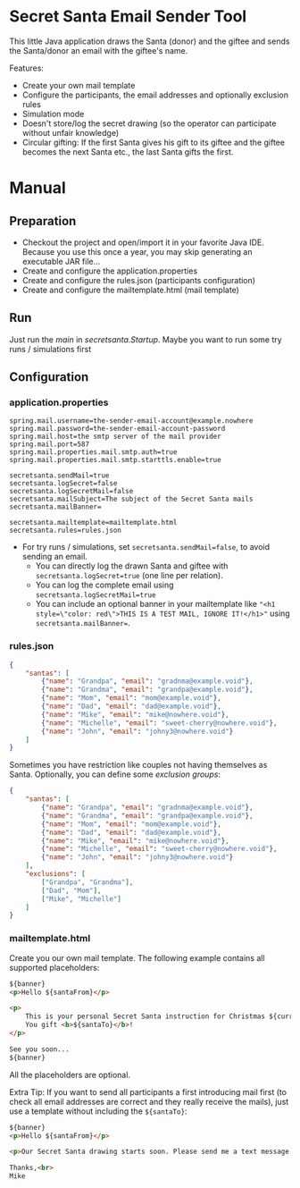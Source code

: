 # Secret Santa Email Sender Tool
This little Java application draws the Santa (donor) and the giftee and sends the Santa/donor an email with the giftee's name.

Features:
* Create your own mail template
* Configure the participants, the email addresses and optionally exclusion rules
* Simulation mode
* Doesn't store/log the secret drawing (so the operator can participate without unfair knowledge)
* Circular gifting: If the first Santa gives his gift to its giftee and the giftee becomes the next Santa etc., the last Santa gifts the first.

# Manual
## Preparation
* Checkout the project and open/import it in your favorite Java IDE.
  Because you use this once a year, you may skip generating an executable JAR file...
* Create and configure the application.properties
* Create and configure the rules.json (participants configuration)
* Create and configure the mailtemplate.html (mail template)

## Run
Just run the _main_ in _secretsanta.Startup_. Maybe you want to run some try runs / simulations first

## Configuration
### application.properties
```properties
spring.mail.username=the-sender-email-account@example.nowhere
spring.mail.password=the-sender-email-account-password
spring.mail.host=the smtp server of the mail provider
spring.mail.port=587
spring.mail.properties.mail.smtp.auth=true
spring.mail.properties.mail.smtp.starttls.enable=true

secretsanta.sendMail=true
secretsanta.logSecret=false
secretsanta.logSecretMail=false
secretsanta.mailSubject=The subject of the Secret Santa mails
secretsanta.mailBanner=

secretsanta.mailtemplate=mailtemplate.html
secretsanta.rules=rules.json
```
* For try runs / simulations, set `secretsanta.sendMail=false`, to avoid sending an email.
  * You can directly log the drawn Santa and giftee with  `secretsanta.logSecret=true` (one line per relation).
  * You can log the complete email using `secretsanta.logSecretMail=true`
  * You can include an optional banner in your mailtemplate like `"<h1 style=\"color: red\">THIS IS A TEST MAIL, IGNORE IT!</h1>"` using `secretsanta.mailBanner=`.

### rules.json
```json
{
    "santas": [
        {"name": "Grandpa", "email": "gradnma@example.void"},
        {"name": "Grandma", "email": "grandpa@example.void"},
        {"name": "Mom", "email": "mom@example.void"},
        {"name": "Dad", "email": "dad@example.void"},
        {"name": "Mike", "email": "mike@nowhere.void"},
        {"name": "Michelle", "email": "sweet-cherry@nowhere.void"},
        {"name": "John", "email": "johny3@nowhere.void"}
    ]
}
```
Sometimes you have restriction like couples not having themselves as Santa. Optionally, you can define some _exclusion groups_:
```json
{
    "santas": [
        {"name": "Grandpa", "email": "gradnma@example.void"},
        {"name": "Grandma", "email": "grandpa@example.void"},
        {"name": "Mom", "email": "mom@example.void"},
        {"name": "Dad", "email": "dad@example.void"},
        {"name": "Mike", "email": "mike@nowhere.void"},
        {"name": "Michelle", "email": "sweet-cherry@nowhere.void"},
        {"name": "John", "email": "johny3@nowhere.void"}
    ],
	"exclusions": [
		["Grandpa", "Grandma"],
		["Dad", "Mom"],
		["Mike", "Michelle"]
	]
}
```

### mailtemplate.html
Create you our own mail template. The following example contains all supported placeholders:
```html
${banner}
<p>Hello ${santaFrom}</p>

<p>
    This is your personal Secret Santa instruction for Christmas ${currentYear}.<br>
    You gift <b>${santaTo}</b>!
</p>

See you soon...
${banner}
```
All the placeholders are optional.

Extra Tip: If you want to send all participants a first introducing mail first (to check all email addresses are correct and they really receive the mails),
just use a template without including the `${santaTo}`:
```html
${banner}
<p>Hello ${santaFrom}</p>

<p>Our Secret Santa drawing starts soon. Please send me a text message to confirm to received this mail.</p>

Thanks,<br>
Mike
```